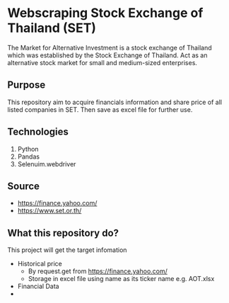 # Webscraping Stock Exchange of Thailand (SET)
The Market for Alternative Investment is a stock exchange of Thailand which was established by 
the Stock Exchange of Thailand. Act as an alternative stock market for small and medium-sized enterprises.
## Purpose
This repository aim to acquire financials information and share price of all listed companies in SET.
Then save as excel file for further use.
## Technologies
1. Python
2. Pandas
3. Selenuim.webdriver
## Source
- https://finance.yahoo.com/
- https://www.set.or.th/
## What this repository do?
This project will get the target infomation 
- Historical price
  - By request.get from https://finance.yahoo.com/
  - Storage in excel file using name as its ticker name e.g. AOT.xlsx
- Financial Data
- 

